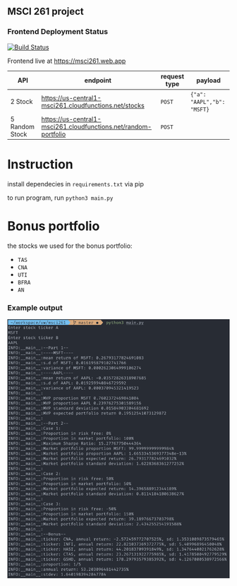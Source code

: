 ## MSCI 261 project

### Frontend Deployment Status

[![Build Status](https://travis-ci.com/derekyin/msci261.svg?token=YzmFaH4zrTpGsKpLKNAW&branch=master)](https://travis-ci.com/derekyin/msci261)

Frontend live at
https://msci261.web.app

| API | endpoint | request type | payload |
|---|---|---|---|
| 2 Stock | https://us-central1-msci261.cloudfunctions.net/stocks | `POST` |`{"a": "AAPL","b": "MSFT}`|
| 5 Random Stock| https://us-central1-msci261.cloudfunctions.net/random-portfolio | `POST` |  |

# Instruction

install dependecies in `requirements.txt` via pip

to run program, run `python3 main.py`

# Bonus portfolio

the stocks we used for the bonus portfolio:

- `TAS`
- `CNA`
- `UTI`
- `BFRA`
- `AN`
### Example output

![example output](example.png)